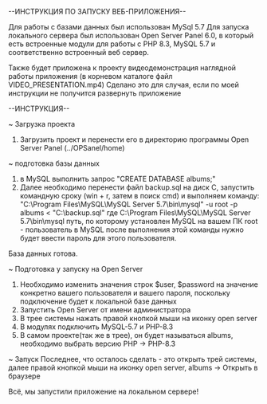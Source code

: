 --ИНСТРУКЦИЯ ПО ЗАПУСКУ ВЕБ-ПРИЛОЖЕНИЯ--

Для работы с базами данных был использован MySql 5.7
Для запуска локального сервера был использован Open Server Panel 6.0,
в который есть встроенные модули для работы с PHP 8.3, MySQL 5.7 и соответственно встроенный веб сервер.

Также будет приложена к проекту видеодемонстрация наглядной работы приложения (в корневом каталоге файл VIDEO_PRESENTATION.mp4)
Сделано это для случая, если по моей инструкции не получится развернуть приложение

--ИНСТРУКЦИЯ--

~ Загрузка проекта
1. Загрузить проект и перенести его в директорию программы Open Server Panel (../OPSanel/home)

~ подготовка базы данных
1. в MySQL выполнить запрос "CREATE DATABASE albums;"
2. Далее необходимо перенести файл backup.sql на диск C, запустить командную сроку (win + r, затем в поиск cmd)
и выполняем команду:
"C:\Program Files\MySQL\MySQL Server 5.7\bin\mysql" -u root -p albums < "C:\backup.sql"
где 
    C:\Program Files\MySQL\MySQL Server 5.7\bin\mysql путь, по которому установлен MySQL на вашем ПК
    root - пользователь в MySQL
    после выполнения этой команды нужно будет ввести пароль для этого пользователя.

База данных готова.

~ Подготовка у запуску на Open Server
1. Необходимо изменить значения строк $user, $password на значение конкретно вашего пользователя и вашего пароля,
 поскольку подключение будет к локальной базе данных
2. Запустить Open Server от имени администратора
3. В трее системы нажать правой кнопкой мыши на иконку open server
4. В модулях подключить MySQL-5.7 и PHP-8.3
5. В самом проекте(так же в трее), он будет называться albums, необходимо выбрать версию PHP -> PHP-8.3

~ Запуск 
Последнее, что осталось сделать - это открыть трей системы, далее правой кнопкой мыши на иконку open server, albums -> Открыть в браузере

Всё, мы запустили приложение на локальном сервере!
